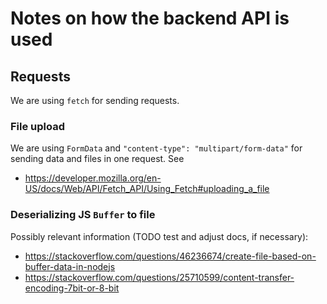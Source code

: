 # Notes on how the backend API is used

## Requests

We are using `fetch` for sending requests.

### File upload

We are using `FormData` and `"content-type": "multipart/form-data"` for sending data and files in one request. See

-   https://developer.mozilla.org/en-US/docs/Web/API/Fetch_API/Using_Fetch#uploading_a_file

### Deserializing JS `Buffer` to file

Possibly relevant information (TODO test and adjust docs, if necessary):

-   https://stackoverflow.com/questions/46236674/create-file-based-on-buffer-data-in-nodejs
-   https://stackoverflow.com/questions/25710599/content-transfer-encoding-7bit-or-8-bit
